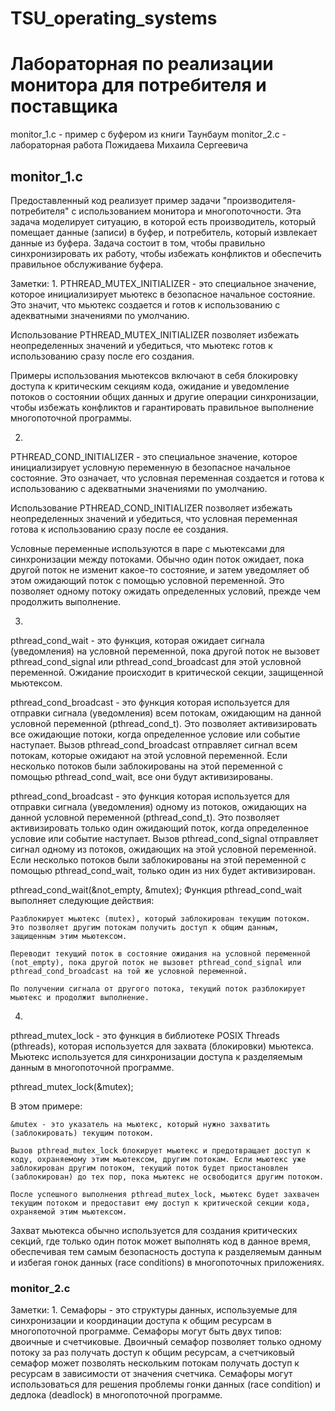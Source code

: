 # TSU_operating_systems
<h1>
Лабораторная по реализации монитора для потребителя и поставщика 
</h1>
monitor_1.c - пример с буфером из книги Таунбаум
monitor_2.c - лабораторная работа Пожидаева Михаила Сергеевича


<h2>monitor_1.c</h2> 
Предоставленный код реализует пример задачи "производителя-потребителя" с использованием монитора и многопоточности. Эта задача моделирует ситуацию, в которой есть производитель, который помещает данные (записи) в буфер, и потребитель, который извлекает данные из буфера. Задача состоит в том, чтобы правильно синхронизировать их работу, чтобы избежать конфликтов и обеспечить правильное обслуживание буфера.


Заметки:
1.
PTHREAD_MUTEX_INITIALIZER - это специальное значение, которое инициализирует мьютекс в безопасное начальное состояние. Это значит, что мьютекс создается и готов к использованию с адекватными значениями по умолчанию.

Использование PTHREAD_MUTEX_INITIALIZER позволяет избежать неопределенных значений и убедиться, что мьютекс готов к использованию сразу после его создания.

Примеры использования мьютексов включают в себя блокировку доступа к критическим секциям кода, ожидание и уведомление потоков о состоянии общих данных и другие операции синхронизации, чтобы избежать конфликтов и гарантировать правильное выполнение многопоточной программы.

2.
PTHREAD_COND_INITIALIZER - это специальное значение, которое инициализирует условную переменную в безопасное начальное состояние. Это означает, что условная переменная создается и готова к использованию с адекватными значениями по умолчанию.

Использование PTHREAD_COND_INITIALIZER позволяет избежать неопределенных значений и убедиться, что условная переменная готова к использованию сразу после ее создания.

Условные переменные используются в паре с мьютексами для синхронизации между потоками. Обычно один поток ожидает, пока другой поток не изменит какое-то состояние, и затем уведомляет об этом ожидающий поток с помощью условной переменной. Это позволяет одному потоку ожидать определенных условий, прежде чем продолжить выполнение.

3.
pthread_cond_wait - это функция, которая ожидает сигнала (уведомления) на условной переменной, пока другой поток не вызовет pthread_cond_signal или pthread_cond_broadcast для этой условной переменной. Ожидание происходит в критической секции, защищенной мьютексом.

pthread_cond_broadcast - это функция которая используется для отправки сигнала (уведомления) всем потокам, ожидающим на данной условной переменной (pthread_cond_t). Это позволяет активизировать все ожидающие потоки, когда определенное условие или событие наступает. Вызов pthread_cond_broadcast отправляет сигнал всем потокам, которые ожидают на этой условной переменной. Если несколько потоков были заблокированы на этой переменной с помощью pthread_cond_wait, все они будут активизированы.

pthread_cond_broadcast - это функция которая используется для отправки сигнала (уведомления) одному из потоков, ожидающих на данной условной переменной (pthread_cond_t). Это позволяет активизировать только один ожидающий поток, когда определенное условие или событие наступает. Вызов pthread_cond_signal отправляет сигнал одному из потоков, ожидающих на этой условной переменной. Если несколько потоков были заблокированы на этой переменной с помощью pthread_cond_wait, только один из них будет активизирован.

pthread_cond_wait(&not_empty, &mutex);
Функция pthread_cond_wait выполняет следующие действия:

    Разблокирует мьютекс (mutex), который заблокирован текущим потоком. Это позволяет другим потокам получить доступ к общим данным, защищенным этим мьютексом.

    Переводит текущий поток в состояние ожидания на условной переменной (not_empty), пока другой поток не вызовет pthread_cond_signal или pthread_cond_broadcast на той же условной переменной.

    По получении сигнала от другого потока, текущий поток разблокирует мьютекс и продолжит выполнение.

4.
pthread_mutex_lock - это функция в библиотеке POSIX Threads (pthreads), которая используется для захвата (блокировки) мьютекса. Мьютекс используется для синхронизации доступа к разделяемым данным в многопоточной программе.

pthread_mutex_lock(&mutex);

В этом примере:

    &mutex - это указатель на мьютекс, который нужно захватить (заблокировать) текущим потоком.

    Вызов pthread_mutex_lock блокирует мьютекс и предотвращает доступ к коду, охраняемому этим мьютексом, другим потокам. Если мьютекс уже заблокирован другим потоком, текущий поток будет приостановлен (заблокирован) до тех пор, пока мьютекс не освободится другим потоком.

    После успешного выполнения pthread_mutex_lock, мьютекс будет захвачен текущим потоком и предоставит ему доступ к критической секции кода, охраняемой этим мьютексом.

Захват мьютекса обычно используется для создания критических секций, где только один поток может выполнять код в данное время, обеспечивая тем самым безопасность доступа к разделяемым данным и избегая гонок данных (race conditions) в многопоточных приложениях.


<h3>monitor_2.c</h3> 


Заметки:
1. 
Семафоры - это структуры данных, используемые для синхронизации и координации доступа к общим ресурсам в многопоточной программе. Семафоры могут быть двух типов: двоичные и счетчиковые. Двоичный семафор позволяет только одному потоку за раз получать доступ к общим ресурсам, а счетчиковый семафор может позволять нескольким потокам получать доступ к ресурсам в зависимости от значения счетчика. Семафоры могут использоваться для решения проблемы гонки данных (race condition) и дедлока (deadlock) в многопоточной программе.